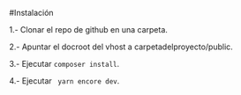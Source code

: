 #Instalación

1.- Clonar el repo de github en una carpeta.

2.- Apuntar el docroot del vhost a carpetadelproyecto/public.

3.- Ejecutar ` composer install `.

4.- Ejecutar ` yarn encore dev`.





